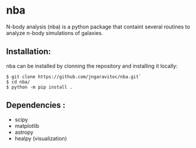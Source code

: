 # nba

N-body analysis (nba) is a python package that containt several routines to analyze n-body simulations of galaxies.

## Installation:


nba can be installed by clonning the repository and installing it locally:

```
$ git clone https://github.com/jngaravitoc/nba.git`
$ cd nba/
$ python -m pip install .
```


## Dependencies :

- scipy
- matplotlib
- astropy
- healpy (visualization)
